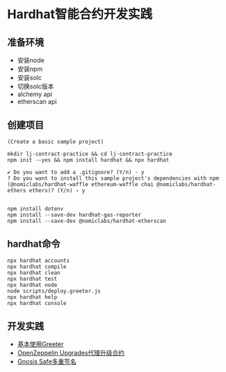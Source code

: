 # Hardhat智能合约开发实践

## 准备环境

- 安装node
- 安装npm
- 安装solc
- 切换solc版本
- alchemy api
- etherscan api

## 创建项目

```
(Create a basic sample project)

mkdir lj-contract-practice && cd lj-contract-practice
npm init --yes && npm install hardhat && npx hardhat

✔ Do you want to add a .gitignore? (Y/n) · y
? Do you want to install this sample project's dependencies with npm (@nomiclabs/hardhat-waffle ethereum-waffle chai @nomiclabs/hardhat-ethers ethers)? (Y/n) › y


npm install dotenv
npm install --save-dev hardhat-gas-reporter 
npm install --save-dev @nomiclabs/hardhat-etherscan
```

## hardhat命令

```shell
npx hardhat accounts
npx hardhat compile
npx hardhat clean
npx hardhat test
npx hardhat node
node scripts/deploy.greeter.js
npx hardhat help
npx hardhat console
```

## 开发实践

- [基本使用Greeter](./docs/greeter.md)
- [OpenZeppelin Upgrades代理升级合约](./docs/proxy.md)
- [Gnosis Safe多重签名](/docs/gnosis_safe.md)

